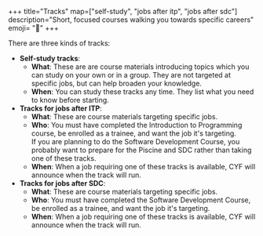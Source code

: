 +++
title="Tracks"
map=["self-study", "jobs after itp", "jobs after sdc"]
description="Short, focused courses walking you towards specific careers"
emoji= "👣"
+++

There are three kinds of tracks:

* **Self-study tracks**:
  * **What**: These are are course materials introducing topics which you can study on your own or in a group. They are not targeted at specific jobs, but can help broaden your knowledge.
  * **When**: You can study these tracks any time. They list what you need to know before starting.
* **Tracks for jobs after ITP**:
  * **What**: These are course materials targeting specific jobs.
  * **Who**: You must have completed the Introduction to Programming course, be enrolled as a trainee, and want the job it's targeting.\
  If you are planning to do the Software Development Course, you probably want to prepare for the Piscine and SDC rather than taking one of these tracks.
  * **When**: When a job requiring one of these tracks is available, CYF will announce when the track will run.
* **Tracks for jobs after SDC**:
  * **What**: These are course materials targeting specific jobs.
  * **Who**: You must have completed the Software Development Course, be enrolled as a trainee, and want the job it's targeting.
  * **When**: When a job requiring one of these tracks is available, CYF will announce when the track will run.
